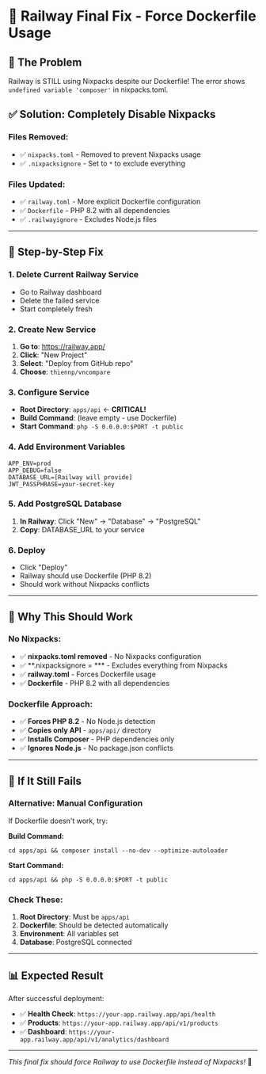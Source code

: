 # 🚀 Railway Final Fix - Force Dockerfile Usage

## 🚨 **The Problem**
Railway is STILL using Nixpacks despite our Dockerfile! The error shows `undefined variable 'composer'` in nixpacks.toml.

## ✅ **Solution: Completely Disable Nixpacks**

### **Files Removed:**
- ✅ `nixpacks.toml` - Removed to prevent Nixpacks usage
- ✅ `.nixpacksignore` - Set to `*` to exclude everything

### **Files Updated:**
- ✅ `railway.toml` - More explicit Dockerfile configuration
- ✅ `Dockerfile` - PHP 8.2 with all dependencies
- ✅ `.railwayignore` - Excludes Node.js files

---

## 🚀 **Step-by-Step Fix**

### **1. Delete Current Railway Service**
- Go to Railway dashboard
- Delete the failed service
- Start completely fresh

### **2. Create New Service**
1. **Go to**: https://railway.app/
2. **Click**: "New Project"
3. **Select**: "Deploy from GitHub repo"
4. **Choose**: `thiennp/vncompare`

### **3. Configure Service**
- **Root Directory**: `apps/api` ← **CRITICAL!**
- **Build Command**: (leave empty - use Dockerfile)
- **Start Command**: `php -S 0.0.0.0:$PORT -t public`

### **4. Add Environment Variables**
```
APP_ENV=prod
APP_DEBUG=false
DATABASE_URL=[Railway will provide]
JWT_PASSPHRASE=your-secret-key
```

### **5. Add PostgreSQL Database**
1. **In Railway**: Click "New" → "Database" → "PostgreSQL"
2. **Copy**: DATABASE_URL to your service

### **6. Deploy**
- Click "Deploy"
- Railway should use Dockerfile (PHP 8.2)
- Should work without Nixpacks conflicts

---

## 🔧 **Why This Should Work**

### **No Nixpacks:**
- ✅ **nixpacks.toml removed** - No Nixpacks configuration
- ✅ **.nixpacksignore = *** - Excludes everything from Nixpacks
- ✅ **railway.toml** - Forces Dockerfile usage
- ✅ **Dockerfile** - PHP 8.2 with all dependencies

### **Dockerfile Approach:**
- ✅ **Forces PHP 8.2** - No Node.js detection
- ✅ **Copies only API** - `apps/api/` directory
- ✅ **Installs Composer** - PHP dependencies only
- ✅ **Ignores Node.js** - No package.json conflicts

---

## 🐛 **If It Still Fails**

### **Alternative: Manual Configuration**
If Dockerfile doesn't work, try:

**Build Command:**
```
cd apps/api && composer install --no-dev --optimize-autoloader
```

**Start Command:**
```
cd apps/api && php -S 0.0.0.0:$PORT -t public
```

### **Check These:**
1. **Root Directory**: Must be `apps/api`
2. **Dockerfile**: Should be detected automatically
3. **Environment**: All variables set
4. **Database**: PostgreSQL connected

---

## 📊 **Expected Result**

After successful deployment:
- ✅ **Health Check**: `https://your-app.railway.app/api/health`
- ✅ **Products**: `https://your-app.railway.app/api/v1/products`
- ✅ **Dashboard**: `https://your-app.railway.app/api/v1/analytics/dashboard`

---

*This final fix should force Railway to use Dockerfile instead of Nixpacks!* 🚀
